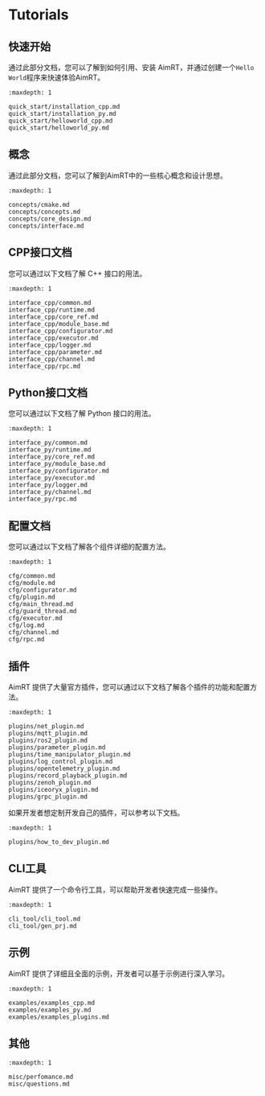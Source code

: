 # Tutorials


## 快速开始

通过此部分文档，您可以了解到如何引用、安装 AimRT，并通过创建一个`Hello World`程序来快速体验AimRT。

```{toctree}
:maxdepth: 1

quick_start/installation_cpp.md
quick_start/installation_py.md
quick_start/helloworld_cpp.md
quick_start/helloworld_py.md
```

## 概念

通过此部分文档，您可以了解到AimRT中的一些核心概念和设计思想。


```{toctree}
:maxdepth: 1

concepts/cmake.md
concepts/concepts.md
concepts/core_design.md
concepts/interface.md
```

## CPP接口文档

您可以通过以下文档了解 C++ 接口的用法。

```{toctree}
:maxdepth: 1

interface_cpp/common.md
interface_cpp/runtime.md
interface_cpp/core_ref.md
interface_cpp/module_base.md
interface_cpp/configurator.md
interface_cpp/executor.md
interface_cpp/logger.md
interface_cpp/parameter.md
interface_cpp/channel.md
interface_cpp/rpc.md
```

## Python接口文档

您可以通过以下文档了解 Python 接口的用法。

```{toctree}
:maxdepth: 1

interface_py/common.md
interface_py/runtime.md
interface_py/core_ref.md
interface_py/module_base.md
interface_py/configurator.md
interface_py/executor.md
interface_py/logger.md
interface_py/channel.md
interface_py/rpc.md
```

## 配置文档

您可以通过以下文档了解各个组件详细的配置方法。

```{toctree}
:maxdepth: 1

cfg/common.md
cfg/module.md
cfg/configurator.md
cfg/plugin.md
cfg/main_thread.md
cfg/guard_thread.md
cfg/executor.md
cfg/log.md
cfg/channel.md
cfg/rpc.md
```

## 插件

AimRT 提供了大量官方插件，您可以通过以下文档了解各个插件的功能和配置方法。

```{toctree}
:maxdepth: 1

plugins/net_plugin.md
plugins/mqtt_plugin.md
plugins/ros2_plugin.md
plugins/parameter_plugin.md
plugins/time_manipulator_plugin.md
plugins/log_control_plugin.md
plugins/opentelemetry_plugin.md
plugins/record_playback_plugin.md
plugins/zenoh_plugin.md
plugins/iceoryx_plugin.md
plugins/grpc_plugin.md
```

如果开发者想定制开发自己的插件，可以参考以下文档。
```{toctree}
:maxdepth: 1

plugins/how_to_dev_plugin.md
```


## CLI工具

AimRT 提供了一个命令行工具，可以帮助开发者快速完成一些操作。

```{toctree}
:maxdepth: 1

cli_tool/cli_tool.md
cli_tool/gen_prj.md
```


## 示例

AimRT 提供了详细且全面的示例，开发者可以基于示例进行深入学习。

```{toctree}
:maxdepth: 1

examples/examples_cpp.md
examples/examples_py.md
examples/examples_plugins.md
```

## 其他

```{toctree}
:maxdepth: 1

misc/perfomance.md
misc/questions.md

```
